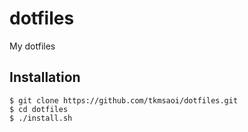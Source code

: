  dotfiles
===

My dotfiles


 Installation
---

```
$ git clone https://github.com/tkmsaoi/dotfiles.git
$ cd dotfiles
$ ./install.sh
```
